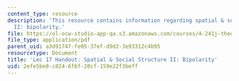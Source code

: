 ```yaml
---
content_type: resource
description: 'This resource contains information regarding spatial & social structure
  II: bipolarity.'
file: https://ol-ocw-studio-app-qa.s3.amazonaws.com/courses/4-241j-theory-of-city-form-spring-2013/2efe5be8c8246f6f20cf159e22f3beff_MIT4_241JS13_handout17.pdf
file_type: application/pdf
parent_uid: a3d91747-fe05-37ef-d9d2-3e93312c4b95
resourcetype: Document
title: 'Lec 17 Handout: Spatial & Social Structure II: Bipolarity'
uid: 2efe5be8-c824-6f6f-20cf-159e22f3beff
---
```

